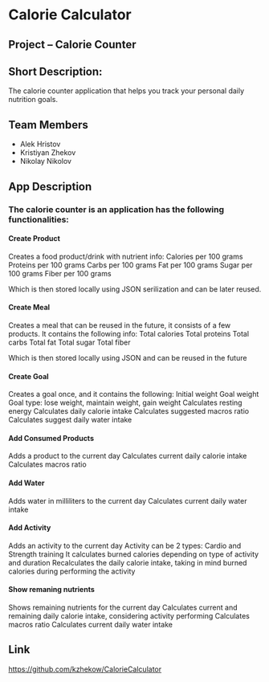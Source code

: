 # Calorie Calculator

## Project – Calorie Counter

## Short Description:
The calorie counter application that helps you track your personal daily nutrition goals.
## Team Members

* Alek Hristov
* Kristiyan Zhekov
* Nikolay Nikolov

## App Description

### The calorie counter is an application has the following functionalities:

#### Create Product

Creates a food product/drink with nutrient info:
Calories per 100 grams
Proteins per 100 grams
Carbs per 100 grams
Fat per 100 grams
Sugar per 100 grams
Fiber per 100 grams

Which is then stored locally using JSON serilization and can be later reused.

#### Create Meal

Creates a meal that can be reused in the future, it consists of a few products.
It contains the following info:
Total calories
Total proteins
Total carbs
Total fat
Total sugar
Total fiber

Which is then stored locally using JSON and can be reused in the future

#### Create Goal

Creates a goal once, and it contains the following:
Initial weight
Goal weight
Goal type: lose weight, maintain weight, gain weight
Calculates resting energy
Calculates daily calorie intake
Calculates suggested macros ratio
Calculates suggest daily water intake

#### Add Consumed Products

Adds a product to the current day
Calculates current daily calorie intake
Calculates macros ratio

#### Add Water  
Adds water in milliliters to the current day
Calculates current daily water intake

#### Add Activity
Adds an activity to the current day
Activity can be 2 types: Cardio and Strength training
It calculates burned calories depending on type of activity and duration
Recalculates the daily calorie intake, taking in mind burned calories during performing the activity

#### Show remaning nutrients 

Shows remaining nutrients for the current day
Calculates current and remaining daily calorie intake, considering activity performing
Calculates macros ratio
Calculates current daily water intake

## Link
https://github.com/kzhekow/CalorieCalculator
